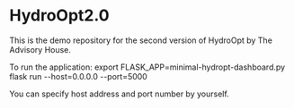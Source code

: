 # HydroOpt2.0
This is the demo repository for the second version of HydroOpt by The Advisory House.

To run the application:
export FLASK_APP=minimal-hydropt-dashboard.py
flask run --host=0.0.0.0 --port=5000

You can specify host address and port number by yourself.
